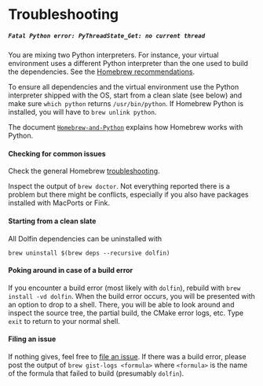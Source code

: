 # Troubleshooting

##### `Fatal Python error: PyThreadState_Get: no current thread`

You are mixing two Python interpreters. For instance, your virtual environment uses a different Python interpreter than the one used to build the dependencies. See the [Homebrew recommendations](https://github.com/Homebrew/homebrew/blob/master/share/doc/homebrew/Common-Issues.md#python-segmentation-fault-11-on-import-some_python_module).

To ensure all dependencies and the virtual environment use the Python interpreter shipped with the OS, start from a clean slate (see below) and make sure `which python` returns `/usr/bin/python`. If Homebrew Python is installed, you will have to `brew unlink python`.

The document [`Homebrew-and-Python`](https://github.com/Homebrew/homebrew/blob/master/share/doc/homebrew/Homebrew-and-Python.md) explains how Homebrew works with Python.

#### Checking for common issues

Check the general Homebrew [troubleshooting](https://github.com/Homebrew/homebrew/blob/master/share/doc/homebrew/Troubleshooting.md).

Inspect the output of `brew doctor`. Not everything reported there is a problem but there might be conflicts, especially if you also have packages installed with MacPorts or Fink.

#### Starting from a clean slate

All Dolfin dependencies can be uninstalled with
```
brew uninstall $(brew deps --recursive dolfin)
```

#### Poking around in case of a build error

If you encounter a build error (most likely with `dolfin`), rebuild with `brew install -vd dolfin`. When the build error occurs, you will be presented with an option to drop to a shell. There, you will be able to look around and inspect the source tree, the partial build, the CMake error logs, etc. Type `exit` to return to your normal shell.

#### Filing an issue

If nothing gives, feel free to [file an issue](https://github.com/optimizers/homebrew-fenics/issues). If there was a build error, please post the output of `brew gist-logs <formula>` where `<formula>` is the name of the formula that failed to build (presumably `dolfin`).
